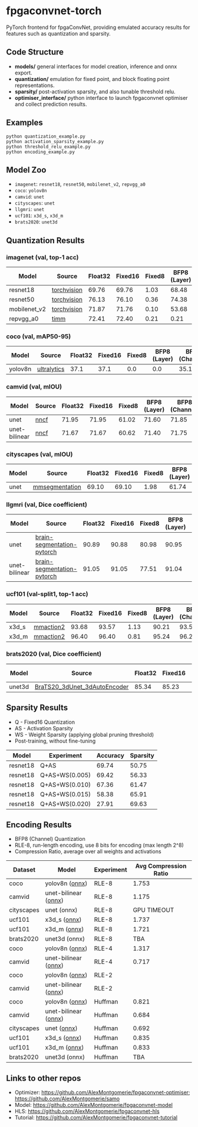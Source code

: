 # fpgaconvnet-torch
PyTorch frontend for fpgaConvNet, providing emulated accuracy results for features such as quantization and sparsity.

## Code Structure
* **models/**   general interfaces for model creation, inference and onnx export.
* **quantization/**    emulation for fixed point, and block floating point representations.
* **sparsity/**    post-activation sparsity, and also tunable threshold relu.
* **optimiser_interface/**    python interface to launch fpgaconvnet optimiser and collect prediction results.

## Examples
```
python quantization_example.py
python activation_sparsity_example.py
python threshold_relu_example.py
python encoding_example.py
```

## Model Zoo

* `imagenet`: `resnet18`, `resnet50`, `mobilenet_v2`, `repvgg_a0`
* `coco`: `yolov8n`
* `camvid`: `unet`
* `cityscapes`: `unet`
* `llgmri`: `unet`
* `ucf101`: `x3d_s`, `x3d_m`
* `brats2020`: `unet3d`

## Quantization Results

### imagenet (val, top-1 acc)
| Model        | Source                                                      | Float32 | Fixed16 | Fixed8 | BFP8 (Layer) | BFP8 (Channel) |
|--------------|-------------------------------------------------------------|---------|---------|--------|--------------|----------------|
| resnet18     | [torchvision](https://github.com/pytorch/vision)            | 69.76   | 69.76   | 1.03   | 68.48        | 69.26          |
| resnet50     | [torchvision](https://github.com/pytorch/vision)            | 76.13   | 76.10   | 0.36   | 74.38        | 75.75          |
| mobilenet_v2 | [torchvision](https://github.com/pytorch/vision)            | 71.87   | 71.76   | 0.10   | 53.68        | 69.51          |
| repvgg_a0    | [timm](https://github.com/huggingface/pytorch-image-models) | 72.41   | 72.40   | 0.21   | 0.21         | 66.08          |

### coco (val, mAP50-95)
| Model   | Source                                                    | Float32 | Fixed16 | Fixed8 | BFP8 (Layer) | BFP8 (Channel) |
|---------|-----------------------------------------------------------|---------|---------|--------|--------------|----------------|
| yolov8n | [ultralytics](https://github.com/ultralytics/ultralytics) | 37.1    | 37.1    | 0.0    | 0.0          | 35.1           |

### camvid (val, mIOU)
| Model         | Source                                          | Float32 | Fixed16 | Fixed8 | BFP8 (Layer) | BFP8 (Channel) |
|---------------|-------------------------------------------------|---------|---------|--------|--------------|----------------|
| unet          | [nncf](https://github.com/openvinotoolkit/nncf) | 71.95   | 71.95   | 61.02  | 71.60        | 71.85          |
| unet-bilinear | [nncf](https://github.com/openvinotoolkit/nncf) | 71.67   | 71.67   | 60.62  | 71.40        | 71.75          |

### cityscapes (val, mIOU)
| Model | Source                                                         | Float32 | Fixed16 | Fixed8 | BFP8 (Layer) | BFP8 (Channel) |
|-------|----------------------------------------------------------------|---------|---------|--------|--------------|----------------|
| unet  | [mmsegmentation](https://github.com/open-mmlab/mmsegmentation) | 69.10   | 69.10   | 1.98   | 61.74        | 68.43          |

### llgmri (val, Dice coefficient)
| Model         | Source                                          | Float32 | Fixed16 | Fixed8 | BFP8 (Layer) | BFP8 (Channel) |
|---------------|-------------------------------------------------|---------|---------|--------|--------------|----------------|
| unet          | [brain-segmentation-pytorch](https://github.com/mateuszbuda/brain-segmentation-pytorch) | 90.89   | 90.88   | 80.98  | 90.95        | 90.85          |
| unet-bilinear | [brain-segmentation-pytorch](https://github.com/mateuszbuda/brain-segmentation-pytorch) | 91.05   | 91.05   | 77.51  | 91.04        | 91.03          |

### ucf101 (val-split1, top-1 acc)
| Model | Source                                                         | Float32 | Fixed16 | Fixed8 | BFP8 (Layer) | BFP8 (Channel) |
|-------|----------------------------------------------------------------|---------|---------|--------|--------------|----------------|
| x3d_s  | [mmaction2](https://github.com/open-mmlab/mmaction2) | 93.68  | 93.57   |  1.13   | 90.21  | 93.57   |
| x3d_m  | [mmaction2](https://github.com/open-mmlab/mmaction2) | 96.40  | 96.40   |  0.81   | 95.24  | 96.29   |

### brats2020 (val, Dice coefficient)
| Model | Source                                                         | Float32 | Fixed16 | Fixed8 | BFP8 (Layer) | BFP8 (Channel) |
|-------|----------------------------------------------------------------|---------|---------|--------|--------------|----------------|
| unet3d  | [BraTS20_3dUnet_3dAutoEncoder](https://www.kaggle.com/code/polomarco/brats20-3dunet-3dautoencoder) | 85.34  |  85.23  |  1.15   |  85.14  |  85.34   |

## Sparsity Results
* Q - Fixed16 Quantization
* AS - Activation Sparsity
* WS - Weight Sparsity (applying global pruning threshold)
* Post-training, without fine-tuning

| Model    | Experiment     | Accuracy | Sparsity |
|----------|----------------|----------|----------|
| resnet18 | Q+AS           | 69.74    | 50.75    |
| resnet18 | Q+AS+WS(0.005) | 69.42    | 56.33    |
| resnet18 | Q+AS+WS(0.010) | 67.36    | 61.47    |
| resnet18 | Q+AS+WS(0.015) | 58.38    | 65.91    |
| resnet18 | Q+AS+WS(0.020) | 27.91    | 69.63    |

## Encoding Results
* BFP8 (Channel) Quantization
* RLE-8, run-length encoding, use 8 bits for encoding (max length 2^8)
* Compression Ratio, average over all weights and activations

| Dataset    | Model                | Experiment | Avg Compression Ratio |
|------------|----------------------|------------|-------------------|
| coco       | yolov8n ([onnx](https://drive.google.com/file/d/10-lNBid4VRzWBrE6GuT3I3L3H2BtWT1P/view?usp=sharing))       | RLE-8      | 1.753       |
| camvid     | unet-bilinear ([onnx](https://drive.google.com/file/d/1C_Q58_NKMVfpbqg3ZbQ1IzyMSgoopex7/view?usp=sharing)) | RLE-8      | 1.175       |
| cityscapes | unet (onnx)                                                                                                | RLE-8      | GPU TIMEOUT |
| ucf101     | x3d_s ([onnx](https://drive.google.com/file/d/1gY5HGMWacbTQ5cK8MWdQgQ1lQM5VWRFb/view?usp=sharing))         | RLE-8      | 1.737       |
| ucf101     | x3d_m ([onnx](https://drive.google.com/file/d/1WaLjJYE0l_AiIrZw559Ile3xQza_wnWJ/view?usp=sharing))         | RLE-8      | 1.721       |
| brats2020  | unet3d (onnx)                                                                                              | RLE-8      | TBA         |
| coco       | yolov8n ([onnx](https://drive.google.com/file/d/1aqS8RNd9xzueqJErB86T42EgcNYC3TRc/view?usp=sharing))       | RLE-4      | 1.317        
| camvid     | unet-bilinear ([onnx](https://drive.google.com/file/d/14OMcASZyFpjbZGGbRAoiVBanvGucaGRs/view?usp=sharing)) | RLE-4      | 0.717
| coco       | yolov8n ([onnx]())       | RLE-2      | 
| camvid     | unet-bilinear ([onnx]()) | RLE-2      | 
| coco       | yolov8n ([onnx](https://drive.google.com/file/d/1ghj2Da4HdkHSC-ADSe-JwvQbtwhUT_vT/view?usp=sharing))       | Huffman    | 0.821       |
| camvid     | unet-bilinear ([onnx](https://drive.google.com/file/d/1X6Ps_qcbP7vJLgNCkHbsHtWY6aSnG8es/view?usp=sharing)) | Huffman    | 0.684       |
| cityscapes | unet ([onnx](https://drive.google.com/file/d/1d2v6VJI8B9DZY020Nq_AWQR0e8F9LH6A/view?usp=sharing))          | Huffman    | 0.692       |
| ucf101     | x3d_s ([onnx](https://drive.google.com/file/d/19c6jwuHZVcfZXPpXMaGmaK9AsRXPO5lJ/view?usp=sharing))         | Huffman    | 0.835       |
| ucf101     | x3d_m ([onnx](https://drive.google.com/file/d/1RQr0lEuROwO14F0WtObBUmuz8Na3Vci2/view?usp=sharing))         | Huffman    | 0.833       |
| brats2020  | unet3d (onnx)                                                                                              | Huffman    | TBA         |

## Links to other repos
* Optimizer: https://github.com/AlexMontgomerie/fpgaconvnet-optimiser; https://github.com/AlexMontgomerie/samo
* Model: https://github.com/AlexMontgomerie/fpgaconvnet-model
* HLS: https://github.com/AlexMontgomerie/fpgaconvnet-hls
* Tutorial: https://github.com/AlexMontgomerie/fpgaconvnet-tutorial
